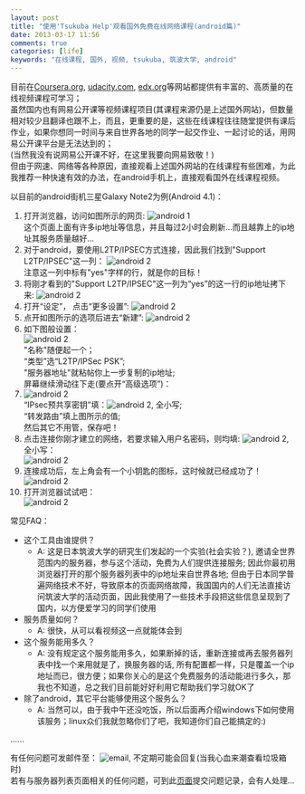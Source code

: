 ```yaml
---
layout: post
title: "使用'Tsukuba Help'观看国外免费在线网络课程(android篇)"
date: 2013-03-17 11:56
comments: true
categories: [life]
keywords: "在线课程, 国外, 视频, tsukuba, 筑波大学, android"
---
```


目前在[Coursera.org](https://www.coursera.org/), [udacity.com](https://www.udacity.com/), [edx.org](https://www.edx.org/)等网站都提供有丰富的、高质量的在线视频课程可学习；  
虽然国内也有网易公开课等视频课程项目(其课程来源仍是上述国外网站)，但数量相对较少且翻译也跟不上，而且，更重要的是，这些在线课程往往随堂提供有课后作业，如果你想同一时间与来自世界各地的同学一起交作业、一起讨论的话，用网易公开课平台是无法达到的；  
(当然我没有说网易公开课不好，在这里我要向网易致敬！)  
但由于网速、网络等各种原因，直接观看上述国外网站的在线课程有些困难，为此我推荐一种快速有效的办法，在android手机上，直接观看国外在线课程视频。  
  
<!-- more -->

以目前的android街机三星Galaxy Note2为例(Android 4.1)：

1. 打开浏览器，访问如图所示的网页: ![android 1](/images/tsukuba/android_tsukuba1.png)  
这个页面上面有许多ip地址等信息，并且每过2小时会刷新...而且越靠上的ip地址其服务质量越好...  
2. 对于android，要使用L2TP/IPSEC方式连接，因此我们找到"Support L2TP/IPSEC"这一列： ![android 2](/images/tsukuba/android_tsukuba2.png)  
注意这一列中标有"yes"字样的行，就是你的目标！  
3. 将刚才看到的"Support L2TP/IPSEC"这一列为“yes”的这一行的ip地址拷下来: ![android 2](/images/tsukuba/android_tsukuba3.png)  
4. 打开“设定”， 点击“更多设置”: ![android 2](/images/tsukuba/android_tsukuba4.png)  
5. 点开如图所示的选项后进去“新建”: ![android 2](/images/tsukuba/android_tsukuba5.png)  
6. 如下图般设置：  
![android 2](/images/tsukuba/android_tsukuba6.png)  
"名称"随便起一个；  
“类型”选“L2TP/IPSec PSK”;  
"服务器地址"就粘帖你上一步复制的ip地址;  
屏幕继续滑动往下走(要点开“高级选项”)：  
7. ![android 2](/images/tsukuba/android_tsukuba7.png)  
“IPsec预共享密钥”填：![android 2](/images/tsukuba/v.png), 全小写;  
“转发路由”填上图所示的值;  
然后其它不用管，保存吧！  
8. 点击连接你刚才建立的网络，若要求输入用户名密码，则均填: ![android 2](/images/tsukuba/v.png), 全小写：  
![android 2](/images/tsukuba/android_tsukuba8.png)  
9. 连接成功后，左上角会有一个小钥匙的图标，这时候就已经成功了！  
![android 2](/images/tsukuba/android_tsukuba9.png)  
10. 打开浏览器试试吧：  
![android 2](/images/tsukuba/android_tsukuba10.png)  

常见FAQ：  

* 这个工具由谁提供？
  * A: 这是日本筑波大学的研究生们发起的一个实验(社会实验？), 邀请全世界范围内的服务器，参与这个活动，免费为人们提供连接服务; 因此你最初用浏览器打开的那个服务器列表中的ip地址来自世界各地; 但由于日本同学普遍网络技术不好，导致原本的页面网络故障，我国国内的人们无法直接访问筑波大学的活动页面，因此我使用了一些技术手段把这些信息呈现到了国内，以方便爱学习的同学们使用
* 服务质量如何？
  * A: 很快，从可以看视频这一点就能体会到
* 这个服务能用多久？
  * A: 没有规定这个服务能用多久，如果断掉的话，重新连接或再去服务器列表中找一个来用就是了，换服务器的话, 所有配置都一样，只是覆盖一个ip地址而已，很方便；如果你关心的是这个免费服务的活动能进行多久，那我也不知道，总之我们目前能好好利用它帮助我们学习就OK了
* 除了android，其它平台能够使用这个服务么？
  * A: 当然可以，由于我中午还没吃饭，所以后面再介绍windows下如何使用该服务；linux众们我就忽略你们了吧，我知道你们自己能搞定的:)

......

有任何问题可发邮件至： ![email](/images/email.png), 不定期可能会回复(当我心血来潮查看垃圾箱时)  
若有与服务器列表页面相关的任何问题，可到此[页面](https://gitcafe.com/tsukubahelp/tsukubahelp/tickets)提交问题记录，会有人处理...  
